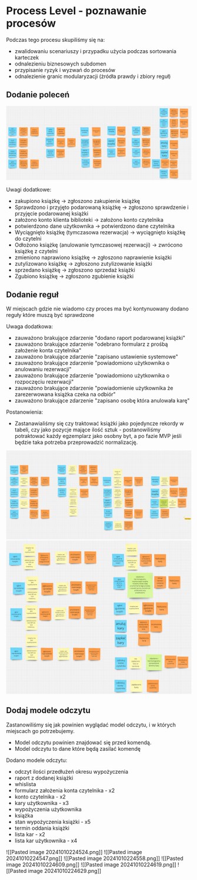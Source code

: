 # Process Level - poznawanie procesów
Podczas tego procesu skupiliśmy się na:
 - zwalidowaniu scenariuszy i przypadku użycia podczas sortowania karteczek
 - odnalezieniu biznesowych subdomen
 - przypisanie ryzyk i wyzwań do procesów
 - odnalezienie granic modularyzacji (żródła prawdy i zbiory reguł)

## Dodanie poleceń
![processlevel_add_command_pl.png](../../../assets/processlevel_add_command_pl.png)

Uwagi dodatkowe:
 - zakupiono książkę -> zgłoszono zakupienie książkę
 - Sprawdzono i przyjęto podarowaną książkę -> zgłoszono sprawdzenie i przyjęcie podarowanej książki
 - założono konto klienta biblioteki -> założono konto czytelnika
 - potwierdzono dane użytkownika -> potwierdzono dane czytelnika
 - Wyciągnięto książkę (tymczasowa rezerwacja) -> wyciągnięto książkę do czytelni
 - Odłożono książkę (anulowanie tymczasowej rezerwacji) -> zwrócono książkę z czytelni
 - zmieniono naprawiono książkę -> zgłoszono naprawienie książki
 - zutylizowano książkę -> zgłoszono zutylizowanie książki
 - sprzedano książkę -> zgłoszono sprzedaż książki
 - Zgubiono książkę -> zgłoszono zgubienie książki

## Dodanie reguł
W miejscach gdzie nie wiadomo czy proces ma być kontynuowany dodano reguły które muszą być sprawdzone

Uwaga dodatkowa:
 - zauważono brakujące zdarzenie "dodano raport podarowanej książki"
 - zauważono brakujące zdarzenie "odebrano formularz z prośbą założenie konta czytelnika"
 - zauważono brakujące zdarzenie "zapisano ustawienie systemowe"
 - zauważono brakujące zdarzenie "powiadomiono użytkownika o anulowaniu rezerwacji"
 - zauważono brakujące zdarzenie "powiadomiono użytkownika o rozpoczęciu rezerwacji"
 - zauważono brakujące zdarzenie "powiadomienie użytkownika że zarezerwowana książka czeka na odbiór"
 - zauważono brakujące zdarzenie "zapisano osobę która anulowała karę"

Postanowienia:
 - Zastanawialiśmy się czy traktować książki jako pojedyncze rekordy w tabeli, czy jako pozycje mające ilość sztuk - postanowiliśmy potraktować każdy egzemplarz jako osobny byt, a po fazie MVP jeśli będzie taka potrzeba przeprowadzić normalizację.

![processlevel_rules_part1.png](../../../assets/processlevel_rules_part1.png)
![processlevel_rules_part2.png](../../../assets/processlevel_rules_part2.png)

## Dodaj modele odczytu
Zastanowiliśmy się jak powinien wyglądać model odczytu, i w których miejscach go potrzebujemy.

- Model odczytu powinien znajdować się przed komendą.
- Model odczytu to dane które będą zasilać komendę

Dodano modele odczytu:
- odczyt ilości przedłużeń okresu wypożyczenia
- raport z dodanej książki
- whislista
- formularz założenia konta czytelnika - x2
- konto czytelnika - x2
- kary użytkownika - x3
- wypożyczenia użytkownika
- książka
- stan wypożyczenia książki - x5
- termin oddania książki
- lista kar - x2
- lista kar użytkownika - x4

![[Pasted image 20241010224524.png]]
![[Pasted image 20241010224547.png]]
![[Pasted image 20241010224558.png]]
![[Pasted image 20241010224609.png]]
![[Pasted image 20241010224619.png]]
![[Pasted image 20241010224629.png]]

## 